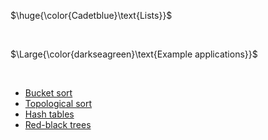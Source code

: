 $\huge{\color{Cadetblue}\text{Lists}}$  

<br/>

$\Large{\color{darkseagreen}\text{Example applications}}$

<br/>

- [Bucket sort](../../algorithms/sorting/bucket-sort/README.md)
- [Topological sort](../../algorithms/graphs/top-sort/README.md)
- [Hash tables](../htables/multi-value/README.md)
- [Red-black trees](../trees/rbtrees/README.md)
